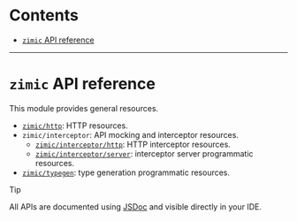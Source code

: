 # Contents <!-- omit from toc -->

- [`zimic` API reference](#zimic-api-reference)

---

# `zimic` API reference

This module provides general resources.

- [`zimic/http`](api-zimic-http): HTTP resources.
- `zimic/interceptor`: API mocking and interceptor resources.
  - [`zimic/interceptor/http`](api-zimic-interceptor-http): HTTP interceptor resources.
  - [`zimic/interceptor/server`](api-zimic-interceptor-server): interceptor server programmatic resources.
- [`zimic/typegen`](api-zimic-typegen): type generation programmatic resources.

> [!TIP]
>
> All APIs are documented using [JSDoc](https://jsdoc.app) and visible directly in your IDE.
